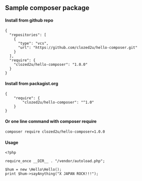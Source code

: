 ## Sample composer package

#### Install from github repo
```
{
  "repositories": [
    {
      "type": "vcs",
      "url": "https://github.com/clozed2u/hello-composer.git"
    }
  ],
  "require": {
    "clozed2u/hello-composer": "1.0.0"
  }
}
```

#### Install from packagist.org
```
{
    "require": {
        "clozed2u/hello-composer": "^1.0"
    }
}
```

#### Or one line command with composer require
```
composer require clozed2u/hello-composer=1.0.0
```

#### Usage
```
<?php

require_once __DIR__ . "/vendor/autoload.php";

$hum = new \Hello\Hello();
print $hum->sayAnything("X JAPAN ROCK!!!");
```
